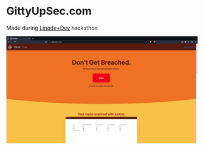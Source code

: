 # GittyUpSec.com

Made during [Linode+Dev](https://dev.to/toul_codes/linode-dev-hackathon-c16) hackathon

![](https://github.com/cowboyhat-io/gittyupsec.com/blob/main/public/images/gittyupsec.gif)
